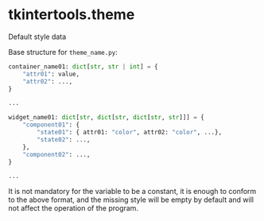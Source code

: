 # tkintertools.theme

Default style data

Base structure for `theme_name.py`:

```python
container_name01: dict[str, str | int] = {
    "attr01": value,
    "attr02": ...,
}

...

widget_name01: dict[str, dict[str, dict[str, str]]] = {
    "component01": {
        "state01": { attr01: "color", attr02: "color", ...},
        "state02": ...,
    },
    "component02": ...,
}

...
```

It is not mandatory for the variable to be a constant, it is enough to conform
to the above format, and the missing style will be empty by default and will
not affect the operation of the program.


